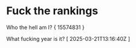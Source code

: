 # Fuck the rankings

Who the hell am I?
{ 15574831 }

What fucking year is it?
[ 2025-03-21T13:16:40Z ]
